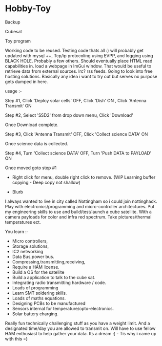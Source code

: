 # Hobby-Toy
Backup

Cubesat

Toy program

Working code to be reused.
Testing code thats all :) will probably get updated with mysql ++,
Tcp/ip protocoling using EVPP, and logging using BLACK HOLE. Probably a few others. 
Should eventually place HTML read capabilities in. load a webpage in ImGui window.
That would be useful to retrieve data from external sources. Irc? rss feeds.
Going to look into free hosting solutions.
Basically any idea i want to try out but serves no purpose gets dumped in here.


usage :-

Step #1, Click  'Deploy solar cells' OFF, 
Click 'Dish' ON , Click 'Antenna Transmit' ON

Step #2, Select 'SSD2' from drop down menu, Click 'Download'

Once Download complete.

Step #3, Click 'Antenna Transmit' OFF, Click 'Collect science DATA' ON

Once science data is collected.

Step #4, Turn 'Collect science DATA' OFF, Turn 'Push DATA to PAYLOAD' ON

Once moved goto step #1

- Right click for menu, double right click to remove. 
(WIP Learning buffer copying - Deep copy not shallow)


- Blurb

I always wanted to live in city called Nottingham so i could join nottinghack.
Play with electronics/programming and micro-controller architectures.
Put my engineering skills to use and build/test/launch a cube satellite.
With a camera payloads for color and infra red spectrum.
Take pictures/thermal temperatures ect.


You learn :-

- Micro controllers,
- Storage solutions,
- IC2 networking
- Data Bus,power bus.
- Compressing,transmitting,receiving,
- Require a HAM license.
- Build a OS for the satellite
- Build a application to talk to the cube sat.
- Integrating radio transmitting hardware / code.
- Loads of programming
- Learn SMT soldering skills.
- Loads of maths equations.
- Designing PCBs to be manufactured
- Sensors internal for temperature/opto-electronics. 
- Solar battery charging.

Really fun technically challenging stuff as you have a weight limit. 
And a designated time/day you are allowed to transmit on.
Will have to use fellow HAM enthusiast to help gather your data.
Its a dream :) - Tis why i came up with this =)
